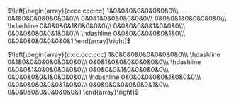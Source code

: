  $\left[\begin{array}{cccc:ccc:cc}  
1&0&0&0&0&0&0&0&0\\\   
0&1&0&0&0&0&0&0&0\\\   
0&0&1&0&0&0&0&0&0\\\   
0&0&0&1&0&0&0&0&0\\\   
\hdashline  
0&0&0&0&1&0&0&0&0\\\   
0&0&0&0&0&1&0&0&0\\\   
0&0&0&0&0&0&1&0&0\\\   
\hdashline  
0&0&0&0&0&0&0&1&0\\\   
0&0&0&0&0&0&0&0&1  
\end{array}\right]$   
  
 $\left[\begin{array}{c:cc:ccc:ccc}  
1&0&0&0&0&0&0&0&0&0\\\   
\hdashline  
0&1&0&0&0&0&0&0&0&0\\\   
0&0&1&0&0&0&0&0&0&0\\\   
\hdashline  
0&0&0&1&0&0&0&0&0&0\\\   
0&0&0&0&1&0&0&0&0&0\\\   
0&0&0&0&0&1&0&0&0&0\\\   
\hdashline  
0&0&0&0&0&0&1&0&0&0\\\   
0&0&0&0&0&0&0&1&0&0\\\   
0&0&0&0&0&0&0&0&1&0\\\   
0&0&0&0&0&0&0&0&0&1  
\end{array}\right]$   
  
